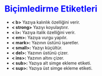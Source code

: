 <h1 style="color:blue">Biçimledirme Etiketleri</h1>
<ul>
  <li><b>< b></b> Yazıya kalınlık özelliğini verir.</li>
  <li><b>< strong></b> Yazıyı koyulaştırır.</li>
  <li><b>< i>:</b> Yazıya italik özelliğini verir.</li>
  <li><b>< em>:</b> Yazıya vurgu yapılır.</li>
  <li><b>< mark>:</b> Yazının üstünü işaretler.</li>
  <li><b>< small>:</b> Yazıyı küçültür.</li>
  <li><b>< del>:</b> Yazının üstünü çizer.</li>
  <li><b>< ins>:</b> Yazının altını çizer.</li>
  <li><b>< sub>:</b> Yazıya alt simge ekleme etiketi.</li>
  <li><b>< sup>:</b> Yazıya üst simge ekleme etiketi.</li>
  </ul>
